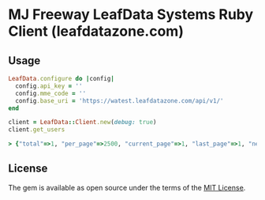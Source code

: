 # MJ Freeway LeafData Systems Ruby Client (leafdatazone.com)

## Usage

```ruby
LeafData.configure do |config|
  config.api_key = ''
  config.mme_code = ''
  config.base_uri = 'https://watest.leafdatazone.com/api/v1/'
end

client = LeafData::Client.new(debug: true)
client.get_users

> {"total"=>1, "per_page"=>2500, "current_page"=>1, "last_page"=>1, "next_page_url"=>nil, "prev_page_url"=>nil, "from"=>1, "to"=>1, "data"=>[{"id"=>3473, "email"=>"et@pharmware.net", "first_name"=>"Emanuele", "last_name"=>"Tozzato ", "auth_level"=>"admin", "external_id"=>"", "global_id"=>"WASTATE1.US2OH", "global_mme_id"=>nil}]}

```

## License

The gem is available as open source under the terms of the [MIT License](http://opensource.org/licenses/MIT).
